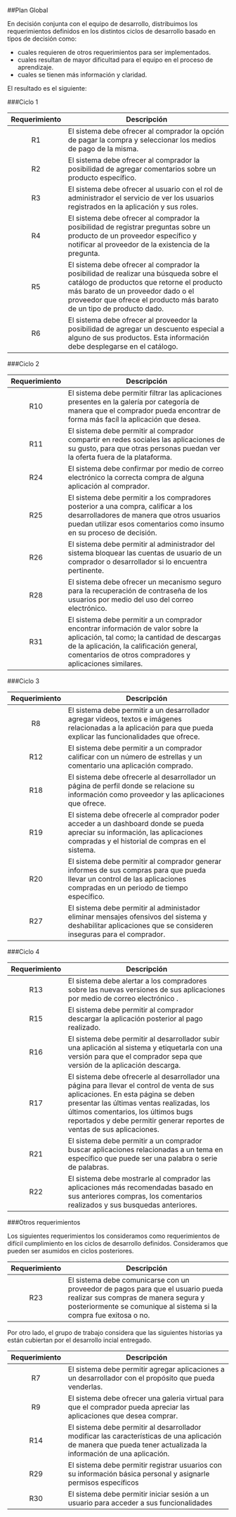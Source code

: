 ##Plan Global

En decisión conjunta con el equipo de desarrollo, distribuimos los requerimientos definidos en los distintos ciclos de desarrollo basado en tipos de decisión como: 

* cuales requieren de otros requerimientos para ser implementados.
* cuales resultan de mayor dificultad para el equipo en el proceso de aprendizaje.
* cuales se tienen más información y claridad.

El resultado es el siguiente:

###Ciclo 1

| Requerimiento | Descripción |
| :-----------: | ----------- |
| R1 | El sistema debe ofrecer al comprador la opción de pagar la compra y seleccionar los medios de pago de la misma. |
| R2 | El sistema debe ofrecer al comprador la posibilidad de agregar comentarios sobre un producto específico. |
| R3 | El sistema debe ofrecer al usuario con el rol de administrador el servicio de ver los usuarios registrados en la aplicación y sus roles. |
| R4 | El sistema debe ofrecer al comprador la posibilidad de registrar preguntas sobre un producto de un proveedor específico y notificar al proveedor de la existencia de la pregunta. |
| R5 | El sistema debe ofrecer al comprador la posibilidad de realizar una búsqueda sobre el catálogo de productos que retorne el producto más barato de un proveedor dado o el proveedor que ofrece el producto más barato de un tipo de producto dado. |
| R6 | El sistema debe ofrecer al proveedor la posibilidad de agregar un descuento especial a alguno de sus productos. Esta información debe desplegarse en el catálogo. |


###Ciclo 2

| Requerimiento | Descripción |
| :-----------: | ----------- |
| R10 | El sistema debe permitir filtrar las aplicaciones presentes en la galería por categoría de manera que el comprador pueda encontrar de forma más facíl la aplicación que desea. |
| R11 | El sistema debe permitir al comprador compartir en redes sociales las aplicaciones de su gusto, para que otras personas puedan ver la oferta fuera de la plataforma. |
| R24 | El sistema debe confirmar por medio de correo electrónico la correcta compra de alguna aplicación al comprador. |
| R25 | El sistema debe permitir a los compradores posterior a una compra, calificar a los desarrolladores de manera que otros usuarios puedan utilizar esos comentarios como insumo en su proceso de decisión. |
| R26 | El sistema debe permitir al administrador del sistema bloquear las cuentas de usuario de un comprador o desarrollador si lo encuentra pertinente. |
| R28 | El sistema debe ofrecer un mecanismo seguro para la recuperación de contraseña de los usuarios por medio del uso del correo electrónico. |
| R31 | El sistema debe permitir a un comprador encontrar información de valor sobre la aplicación, tal como; la cantidad de descargas de la aplicación, la calificación general, comentarios de otros compradores y aplicaciones similares. |

###Ciclo 3

| Requerimiento | Descripción |
| :-----------: | ----------- |
| R8 | El sistema debe permitir a un desarrollador agregar videos, textos e imágenes relacionadas a la aplicación para que pueda explicar las funcionalidades que ofrece. |
| R12 | El sistema debe permitir a un comprador calificar con un número de estrellas y un comentario una aplicación comprado. |
| R18 | El sistema debe ofrecerle al desarrollador un página de perfil donde se relacione su información como proveedor y las aplicaciones que ofrece. |
| R19 | El sistema debe ofrecerle al comprador poder acceder a un dashboard donde se pueda apreciar su información, las aplicaciones compradas y el historial de compras en el sistema. |
| R20 | El sistema debe permitir al comprador generar informes de sus compras para que pueda llevar un control de las aplicaciones compradas en un periodo de tiempo específico. |
| R27 | El sistema debe permitir al administador eliminar mensajes ofensivos del sistema y deshabilitar aplicaciones que se consideren inseguras para el comprador. |

###Ciclo 4

| Requerimiento | Descripción |
| :-----------: | ----------- |
| R13 | El sistema debe alertar a los compradores sobre las nuevas versiones de sus aplicaciones por medio de correo electrónico . |
| R15 | El sistema debe permitir al comprador descargar la aplicación posterior al pago realizado. |
| R16 | El sistema debe permitir al desarrollador subir una aplicación al sistema y etiquetarla con una versión para que el comprador sepa que versión de la aplicación descarga. |
| R17 | El sistema debe ofrecerle al desarrollador una página para llevar el control de venta de sus aplicaciones. En esta página se deben presentar las últimas ventas realizadas, los últimos comentarios, los últimos bugs reportados y debe permitir generar reportes de ventas de sus aplicaciones. |
| R21 | El sistema debe permitir a un comprador buscar aplicaciones relacionadas a un tema en específico que puede ser una palabra o serie de palabras. |
| R22 | El sistema debe mostrarle al comprador las aplicaciones más recomendadas basado en sus anteriores compras, los comentarios realizados y sus busquedas anteriores. |

###Otros requerimientos

Los siguientes requerimientos los consideramos como requerimientos de difícil cumplimiento en los ciclos de desarrollo definidos. Consideramos que pueden ser asumidos en ciclos posteriores.

| Requerimiento | Descripción |
| :-----------: | ----------- |
| R23 | El sistema debe comunicarse con un proveedor de pagos para que el usuario pueda realizar sus compras de manera segura y posteriormente se comunique al sistema si la compra fue exitosa o no. |

Por otro lado, el grupo de trabajo considera que las siguientes historias ya están cubiertan por el desarrollo incial entregado.

| Requerimiento | Descripción |
| :-----------: | ----------- |
| R7 | El sistema debe permitir agregar aplicaciones a un desarrollador con el propósito que pueda venderlas. |
| R9 | El sistema debe ofrecer una galeria virtual para que el comprador pueda apreciar las aplicaciones que desea comprar. |
| R14 | El sistema debe permitir al desarrollador modificar las características de una aplicación de manera que pueda tener actualizada la información de una aplicación. |
| R29 | El sistema debe permitir registrar usuarios con su información básica personal y asignarle permisos específicos |
| R30 | El sistema debe permitir iniciar sesión a un usuario para acceder a sus funcionalidades |

